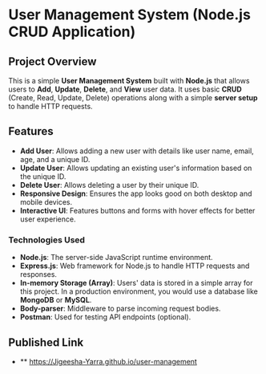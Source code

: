 # User Management System (Node.js CRUD Application)

## Project Overview

This is a simple **User Management System** built with **Node.js** that allows users to **Add**, **Update**, **Delete**, and **View** user data. It uses basic **CRUD** (Create, Read, Update, Delete) operations along with a simple **server setup** to handle HTTP requests.

## Features

- **Add User**: Allows adding a new user with details like user name, email, age, and a unique ID.
- **Update User**: Allows updating an existing user's information based on the unique ID.
- **Delete User**: Allows deleting a user by their unique ID.
- **Responsive Design**: Ensures the app looks good on both desktop and mobile devices.
- **Interactive UI**: Features buttons and forms with hover effects for better user experience.

### Technologies Used

- **Node.js**: The server-side JavaScript runtime environment.
- **Express.js**: Web framework for Node.js to handle HTTP requests and responses.
- **In-memory Storage (Array)**: Users' data is stored in a simple array for this project. In a production environment, you would use a database like **MongoDB** or **MySQL**.
- **Body-parser**: Middleware to parse incoming request bodies.
- **Postman**: Used for testing API endpoints (optional).
  
## Published Link 
- ** https://Jigeesha-Yarra.github.io/user-management
